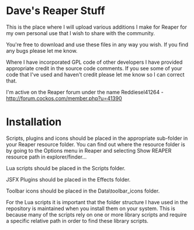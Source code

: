 # Dave's Reaper Stuff

This is the place where I will upload various additions I make for Reaper for my own personal use that I wish to share with the community.

You're free to download and use these files in any way you wish. If you find any bugs please let me know. 

Where I have incorporated GPL code of other developers I have provided appropriate credit in the source code comments. If you see some of your code that I've used and haven't credit please let me know so I can correct that.

I'm active on the Reaper forum under the name Reddiesel41264 - http://forum.cockos.com/member.php?u=41390

# Installation
Scripts, plugins and icons should be placed in the appropriate sub-folder in your Reaper resource folder. You can find out where the resource folder is by going to the Options menu in Reaper and selecting Show REAPER resource path in explorer/finder...

Lua scripts should be placed in the Scripts folder.

JSFX Plugins should be placed in the Effects folder.

Toolbar icons should be placed in the Data\toolbar_icons folder.

For the Lua scripts it is important that the folder structure I have used in the repository is maintained when you install them on your system. This is because many of the scripts rely on one or more library scripts and require a specific relative path in order to find these library scripts.
